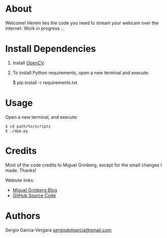 # About

Welcome! Herein lies the code you need to stream your webcam over the internet.
Work in progress ...

# Install Dependencies

1. Install [OpenCV](http://www.pyimagesearch.com/2016/10/24/ubuntu-16-04-how-to-install-opencv/).

2. To install Python requirements, open a new terminal and execute:

	$ pip install -r requirements.txt

# Usage

Open a new terminal, and execute:

	$ cd path/to/scripts
	$ ./app.py

# Credits

Most of the code credits to Miguel Grinberg, except for the small changes I
made. Thanks!

Website links:
* [Miguel Grinberg Blog](http://blog.miguelgrinberg.com/post/video-streaming-with-flask)
* [GitHub Source Code](https://github.com/miguelgrinberg/flask-video-streaming)

# Authors

Sergio Garcia-Vergara <sergiodotgarcia@gmail.com>
